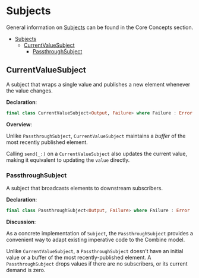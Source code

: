 # Subjects

General information on [Subjects](https://heckj.github.io/swiftui-notes/#coreconcepts-subjects) can be found in the Core Concepts section.

- [Subjects](#subjects)
  - [CurrentValueSubject](#currentvaluesubject)
    - [PassthroughSubject](#passthroughsubject)

## CurrentValueSubject

A subject that wraps a single value and publishes a new element whenever the value changes.

**Declaration**:

```swift
final class CurrentValueSubject<Output, Failure> where Failure : Error
```

**Overview**:

Unlike `PassthroughSubject`, `CurrentValueSubject` maintains a *buffer* of the most recently published element.

Calling `send(_:)` on a `CurrentValueSubject` also updates the current value, making it equivalent to updating the `value` directly.

### PassthroughSubject

A subject that broadcasts elements to downstream subscribers.

**Declaration**:

```swift
final class PassthroughSubject<Output, Failure> where Failure : Error
```

**Discussion**:

As a concrete implementation of `Subject`, the `PassthroughSubject` provides a convenient way to adapt existing imperative code to the Combine model.

Unlike `CurrentValueSubject`, a `PassthroughSubject` doesn’t have an initial value or a buffer of the most recently-published element. A `PassthroughSubject` drops values if there are no subscribers, or its current demand is zero.
